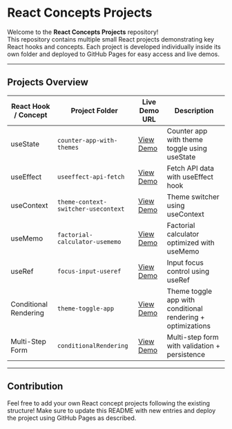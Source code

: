 # React Concepts Projects

Welcome to the **React Concepts Projects** repository!  
This repository contains multiple small React projects demonstrating key React hooks and concepts. Each project is developed individually inside its own folder and deployed to GitHub Pages for easy access and live demos.

---

## Projects Overview

| React Hook / Concept  | Project Folder                      | Live Demo URL                                                                                            | Description                                                 |
| --------------------- | ----------------------------------- | -------------------------------------------------------------------------------------------------------- | ----------------------------------------------------------- |
| useState              | `counter-app-with-themes`           | [View Demo](https://rajuyarragoti9.github.io/react-concepts-projects/counter-app-with-themes/)           | Counter app with theme toggle using useState                |
| useEffect             | `useeffect-api-fetch`               | [View Demo](https://rajuyarragoti9.github.io/react-concepts-projects/useeffect-api-fetch/)               | Fetch API data with useEffect hook                          |
| useContext            | `theme-context-switcher-usecontext` | [View Demo](https://rajuyarragoti9.github.io/react-concepts-projects/theme-context-switcher-usecontext/) | Theme switcher using useContext                             |
| useMemo               | `factorial-calculator-usememo`      | [View Demo](https://rajuyarragoti9.github.io/react-concepts-projects/factorial-calculator-usememo/)      | Factorial calculator optimized with useMemo                 |
| useRef                | `focus-input-useref`                | [View Demo](https://rajuyarragoti9.github.io/react-concepts-projects/focus-input-useref/)                | Input focus control using useRef                            |
| Conditional Rendering | `theme-toggle-app`                  | [View Demo](https://rajuyarragoti9.github.io/react-concepts-projects/theme-toggle-app/)                  | Theme toggle app with conditional rendering + optimizations |
| Multi-Step Form       | `conditionalRendering`              | [View Demo](https://rajuyarragoti9.github.io/react-concepts-projects/conditionalRendering/)              | Multi-step form with validation + persistence               |

---

## Contribution

Feel free to add your own React concept projects following the existing structure!
Make sure to update this README with new entries and deploy the project using GitHub Pages as described.
